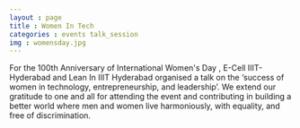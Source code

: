 ```yaml
---
layout : page
title : Women In Tech
categories : events talk_session
img : womensday.jpg 
---
```


For the 100th Anniversary of International Women's Day , E-Cell IIIT-Hyderabad and Lean In IIIT Hyderabad organised a talk on the ‘success of women in technology, entrepreneurship, and leadership’. We extend our gratitude to one and all for attending the event and contributing in building a better world where men and women live harmoniously, with equality, and free of discrimination. 